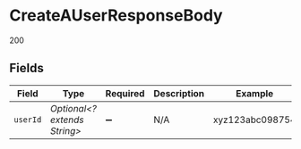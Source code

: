 # CreateAUserResponseBody

200


## Fields

| Field                        | Type                         | Required                     | Description                  | Example                      |
| ---------------------------- | ---------------------------- | ---------------------------- | ---------------------------- | ---------------------------- |
| `userId`                     | *Optional<? extends String>* | :heavy_minus_sign:           | N/A                          | xyz123abc098754              |